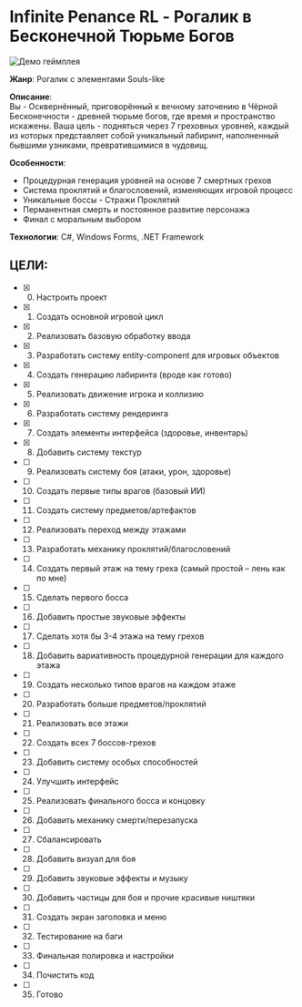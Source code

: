 # Infinite Penance RL - Рогалик в Бесконечной Тюрьме Богов

![Демо геймплея](https://github.com/user-attachments/assets/81094f98-e632-42ef-9481-dd1a0fe20faa)

**Жанр**: Рогалик с элементами Souls-like

**Описание**:  
Вы - Осквернённый, приговорённый к вечному заточению в Чёрной Бесконечности - древней тюрьме богов, где время и пространство искажены. Ваша цель - подняться через 7 греховных уровней, каждый из которых представляет собой уникальный лабиринт, наполненный бывшими узниками, превратившимися в чудовищ.

**Особенности**:
- Процедурная генерация уровней на основе 7 смертных грехов
- Система проклятий и благословений, изменяющих игровой процесс
- Уникальные боссы - Стражи Проклятий
- Перманентная смерть и постоянное развитие персонажа
- Финал с моральным выбором

**Технологии**: C#, Windows Forms, .NET Framework

## ЦЕЛИ:

- [x] 0. Настроить проект
- [x] 1. Создать основной игровой цикл
- [x] 2. Реализовать базовую обработку ввода
- [x] 3. Разработать систему entity-component для игровых объектов
- [x] 4. Создать генерацию лабиринта (вроде как готово)
- [x] 5. Реализовать движение игрока и коллизию
- [x] 6. Разработать систему рендеринга
- [x] 7. Создать элементы интерфейса (здоровье, инвентарь)
- [x] 8. Добавить систему текстур
- [ ] 9. Реализовать систему боя (атаки, урон, здоровье)
- [ ] 10. Создать первые типы врагов (базовый ИИ)
- [ ] 11. Создать систему предметов/артефактов
- [ ] 12. Реализовать переход между этажами
- [ ] 13. Разработать механику проклятий/благословений
- [ ] 14. Создать первый этаж на тему греха (самый простой – лень как по мне)
- [ ] 15. Сделать первого босса
- [ ] 16. Добавить простые звуковые эффекты
- [ ] 17. Сделать хотя бы 3-4 этажа на тему грехов
- [ ] 18. Добавить вариативность процедурной генерации для каждого этажа
- [ ] 19. Создать несколько типов врагов на каждом этаже
- [ ] 20. Разработать больше предметов/проклятий
- [ ] 21. Реализовать все этажи
- [ ] 22. Создать всех 7 боссов-грехов
- [ ] 23. Добавить систему особых способностей
- [ ] 24. Улучшить интерфейс
- [ ] 25. Реализовать финального босса и концовку
- [ ] 26. Добавить механику смерти/перезапуска
- [ ] 27. Сбалансировать
- [ ] 28. Добавить визуал для боя
- [ ] 29. Добавить звуковые эффекты и музыку
- [ ] 30. Добавить частицы для боя и прочие красивые ништяки
- [ ] 31. Создать экран заголовка и меню
- [ ] 32. Тестирование на баги
- [ ] 33. Финальная полировка и настройки
- [ ] 34. Почистить код
- [ ] 35. Готово
